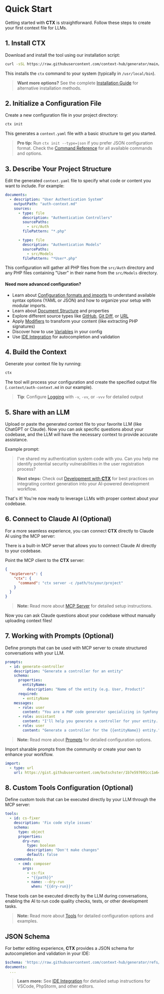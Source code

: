 # Quick Start

Getting started with **CTX** is straightforward. Follow these steps to create your first context file for LLMs.

## 1. Install **CTX**

Download and install the tool using our installation script:

```bash
curl -sSL https://raw.githubusercontent.com/context-hub/generator/main/download-latest.sh | sh
```

This installs the `ctx` command to your system (typically in `/usr/local/bin`).

> **Want more options?** See the complete [Installation Guide](/getting-started) for alternative installation methods.

## 2. Initialize a Configuration File

Create a new configuration file in your project directory:

```bash
ctx init
```

This generates a `context.yaml` file with a basic structure to get you started.

> **Pro tip:** Run `ctx init --type=json` if you prefer JSON configuration format.
> Check the [Command Reference](/getting-started/command-reference) for all available commands and options.

## 3. Describe Your Project Structure

Edit the generated `context.yaml` file to specify what code or content you want to include. For example:

```yaml
documents:
  - description: "User Authentication System"
    outputPath: "auth-context.md"
    sources:
      - type: file
        description: "Authentication Controllers"
        sourcePaths:
          - src/Auth
        filePattern: "*.php"

      - type: file
        description: "Authentication Models"
        sourcePaths:
          - src/Models
        filePattern: "*User*.php"
```

This configuration will gather all PHP files from the `src/Auth` directory and any PHP files containing "User" in their
name from the `src/Models` directory.

#### Need more advanced configuration?

- Learn about [Configuration formats and imports](/configuration) to understand available syntax options (YAML or JSON)
  and how to organize your setup with modular imports.
- Learn about [Document Structure](/documents) and properties
- Explore different source types like [GitHub](/sources/github-source), [Git Diff](/sources/git-diff-source),
  or [URL](/sources/url-source)
- Apply [Modifiers](/modifiers) to transform your content (like extracting PHP signatures)
- Discover how to use [Variables](/variables) in your config
- Use [IDE Integration](/getting-started/ide-integration) for autocompletion and validation

## 4. Build the Context

Generate your context file by running:

```bash
ctx
```

The tool will process your configuration and create the specified output file (`.context/auth-context.md` in our
example).

> **Tip**: Configure [Logging](./getting-started/logging.md) with `-v`, `-vv`, or `-vvv` for detailed output

## 5. Share with an LLM

Upload or paste the generated context file to your favorite LLM (like ChatGPT or Claude). Now you can ask specific
questions about your codebase, and the LLM will have the necessary context to provide accurate assistance.

Example prompt:

> I've shared my authentication system code with you. Can you help me identify potential security vulnerabilities in the
> user registration process?

> **Next steps:** Check out [Development with **CTX**](./advanced/development-process.md) for best practices on
> integrating context generation into your AI-powered development workflow.

That's it! You're now ready to leverage LLMs with proper context about your codebase.

## 6. Connect to Claude AI (Optional)

For a more seamless experience, you can connect **CTX** directly to Claude AI using the MCP server:

There is a built-in MCP server that allows you to connect Claude AI directly to your codebase.

Point the MCP client to the **CTX** server:

```json
{
  "mcpServers": {
    "ctx": {
      "command": "ctx server -c /path/to/your/project"
    }
  }
}
```

> **Note:** Read more about [MCP Server](./mcp/index.md#setting-up) for detailed setup instructions.

Now you can ask Claude questions about your codebase without manually uploading context files!

## 7. Working with Prompts (Optional)

Define prompts that can be used with MCP server to create structured conversations with your LLM.

```yaml
prompts:
  - id: generate-controller
    description: "Generate a controller for an entity"
    schema:
      properties:
        entityName:
          description: "Name of the entity (e.g. User, Product)"
      required:
        - entityName
    messages:
      - role: user
        content: "You are a PHP code generator specializing in Symfony controllers."
      - role: assistant
        content: "I'll help you generate a controller for your entity. Please provide the entity name."
      - role: user
        content: "Generate a controller for the {{entityName}} entity."
```

> **Note:** Read more about [Prompts](./mcp/prompts.md) for detailed configuration options.

Import sharable prompts from the community or create your own to enhance your workflow.

```yaml
import:
  - type: url
    url: https://gist.githubusercontent.com/butschster/1b7e597691cc1a6476b15dc120ecbddb/raw/a4d706bf0738e440da04b71a32707bb9bb950f86/prompts.yaml
```

## 8. Custom Tools Configuration (Optional)

Define custom tools that can be executed directly by your LLM through the MCP server:

```yaml
tools:
  - id: cs-fixer
    description: 'Fix code style issues'
    schema:
      type: object
      properties:
        dry-run:
          type: boolean
          description: "Don't make changes"
          default: false
    commands:
      - cmd: composer
        args:
          - cs:fix
          - "{{path}}"
          - name: --dry-run
            when: "{{dry-run}}"
```

These tools can be executed directly by the LLM during conversations, enabling the AI to run code quality checks, tests,
or other development tasks.

> **Note:** Read more about [Tools](./mcp/tools.md) for detailed configuration options and examples.

## JSON Schema

For better editing experience, **CTX** provides a JSON schema for autocompletion and validation in your IDE:

```yaml
$schema: 'https://raw.githubusercontent.com/context-hub/generator/refs/heads/main/json-schema.json'
documents:
  ...
```

> **Learn more:** See [IDE Integration](./getting-started/ide-integration.md) for detailed setup instructions for
> VSCode, PhpStorm, and other editors.
